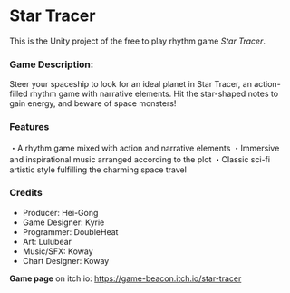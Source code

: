 # Star Tracer

This is the Unity project of the free to play rhythm game _Star Tracer_.

### Game Description:
Steer your spaceship to look for an ideal planet in Star Tracer, an action-filled rhythm game with narrative elements.  Hit the star-shaped notes to gain energy, and beware of space monsters!

### Features
 ・A rhythm game mixed with action and narrative elements
 ・Immersive and inspirational music arranged according to the plot
 ・Classic sci-fi artistic style fulfilling the charming space travel

### Credits
- Producer: Hei-Gong
- Game Designer: Kyrie
- Programmer: DoubleHeat
- Art: Lulubear
- Music/SFX: Koway
- Chart Designer: Koway

**Game page** on itch.io: https://game-beacon.itch.io/star-tracer
